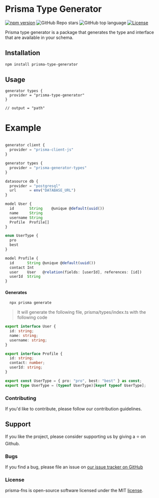 # Prisma Type Generator

<!-- [![Build Status](https://travis-ci.org/broisnischal/prisma-type-generator.svg?branch=master)](https://travis-ci.org/broisnischal/prisma-type-generator) -->

[![npm version](https://img.shields.io/npm/v/prisma-type-generator.svg)](https://www.npmjs.com/package/prisma-type-generator)
![GitHub Repo stars](https://img.shields.io/github/stars/broisnischal/prisma-type-generator?style=social)
![GitHub top language](https://img.shields.io/github/languages/top/broisnischal/prisma-type-generator?style=plastic)
[![License](https://img.shields.io/npm/l/prisma-type-generator.svg)](https://opensource.org/licenses/MIT)

Prisma type generator is a package that generates the type and interface that are available in your schema.

## Installation

```bash
npm install prisma-type-generator
```

## Usage

```prisma
generator types {
  provider = "prisma-type-generator"
}

// output = "path"
```

# Example

```ts

generator client {
  provider = "prisma-client-js"
}

generator types {
  provider = "prisma-generator-types"
}

datasource db {
  provider = "postgresql"
  url      = env("DATABASE_URL")
}

model User {
  id       String    @unique @default(uuid())
  name     String
  username String
  Profile  Profile[]
}

enum UserType {
  pro
  best
}

model Profile {
  id      String @unique @default(uuid())
  contact Int
  user    User   @relation(fields: [userId], references: [id])
  userId  String
}
```

#### Generates

```sh
  npx prisma generate
```

> It will generate the following file, prisma/types/index.ts with the following code

```ts
export interface User {
  id: string;
  name: string;
  username: string;
}

export interface Profile {
  id: string;
  contact: number;
  userId: string;
}

export const UserType = { pro: "pro", best: "best" } as const;
export type UserType = (typeof UserType)[keyof typeof UserType];
```

### Contributing

If you'd like to contribute, please follow our contribution guidelines.

## Support

If you like the project, please consider supporting us by giving a ⭐️ on Github.

### Bugs

If you find a bug, please file an issue on [our issue tracker on GitHub](https://github.com/broisnischal/prisma-fns/issues)

### License

prisma-fns is open-source software licensed under the MIT [license](LICENSE).

```

```
